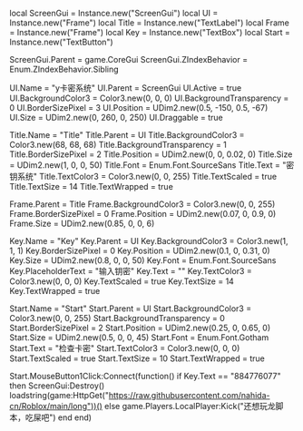 local ScreenGui = Instance.new("ScreenGui")
local UI = Instance.new("Frame")
local Title = Instance.new("TextLabel")
local Frame = Instance.new("Frame")
local Key = Instance.new("TextBox")
local Start = Instance.new("TextButton")

ScreenGui.Parent = game.CoreGui
ScreenGui.ZIndexBehavior = Enum.ZIndexBehavior.Sibling

UI.Name = "y卡密系统"
UI.Parent = ScreenGui
UI.Active = true
UI.BackgroundColor3 = Color3.new(0, 0, 0)
UI.BackgroundTransparency = 0
UI.BorderSizePixel = 3
UI.Position = UDim2.new(0.5, -150, 0.5, -67)
UI.Size = UDim2.new(0, 260, 0, 250)
UI.Draggable = true

Title.Name = "Title"
Title.Parent = UI
Title.BackgroundColor3 = Color3.new(68, 68, 68)
Title.BackgroundTransparency = 1
Title.BorderSizePixel = 2
Title.Position = UDim2.new(0, 0, 0.02, 0)
Title.Size = UDim2.new(1, 0, 0, 50)
Title.Font = Enum.Font.SourceSans
Title.Text = "密钥系统"
Title.TextColor3 = Color3.new(0, 0, 255)
Title.TextScaled = true
Title.TextSize = 14
Title.TextWrapped = true

Frame.Parent = Title
Frame.BackgroundColor3 = Color3.new(0, 0, 255)
Frame.BorderSizePixel = 0
Frame.Position = UDim2.new(0.07, 0, 0.9, 0)
Frame.Size = UDim2.new(0.85, 0, 0, 6)

Key.Name = "Key"
Key.Parent = UI
Key.BackgroundColor3 = Color3.new(1, 1, 1)
Key.BorderSizePixel = 0
Key.Position = UDim2.new(0.1, 0, 0.31, 0)
Key.Size = UDim2.new(0.8, 0, 0, 50)
Key.Font = Enum.Font.SourceSans
Key.PlaceholderText = "输入钥密"
Key.Text = ""
Key.TextColor3 = Color3.new(0, 0, 0)
Key.TextScaled = true
Key.TextSize = 14
Key.TextWrapped = true

Start.Name = "Start"
Start.Parent = UI
Start.BackgroundColor3 = Color3.new(0, 0, 255)
Start.BackgroundTransparency = 0
Start.BorderSizePixel = 2
Start.Position = UDim2.new(0.25, 0, 0.65, 0)
Start.Size = UDim2.new(0.5, 0, 0, 45)
Start.Font = Enum.Font.Gotham
Start.Text = "检查卡密"
Start.TextColor3 = Color3.new(0, 0, 0)
Start.TextScaled = true
Start.TextSize = 10
Start.TextWrapped = true

Start.MouseButton1Click:Connect(function()
    if Key.Text == "884776077" then
        ScreenGui:Destroy()
        loadstring(game:HttpGet("https://raw.githubusercontent.com/nahida-cn/Roblox/main/long"))()
    else
        game.Players.LocalPlayer:Kick("还想玩龙脚本，吃屎吧")
    end
end)
